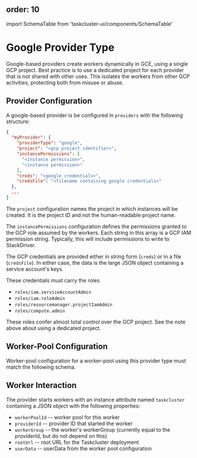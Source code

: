 order: 10
---
import SchemaTable from 'taskcluster-ui/components/SchemaTable'

# Google Provider Type

Google-based providers create workers dynamically in GCE, using a single GCP project.
Best practice is to use a dedicated project for each provider that is not shared with other uses.
This isolates the workers from other GCP activities, protecting both from misuse or abuse.

## Provider Configuration

A google-based provider is be configured in `providers` with the following structure:

```json
{
  "myProvider": {
    "providerType": "google",
    "project": "<gcp project identifier>",
    "instancePermissions": [
      "<instance permission>",
      "<instance permission>"
    ],
    "creds": "<google credentials>",
    "credsFile": "<filename containing google credentials>"
  },
  ...
}
```

The `project` configuration names the project in which instances will be created.
It is the project *ID* and not the human-readable project name.

The `instancePermissions` configuration defines the permissions granted to the GCP role assumed by the workers.
Each string in this array is a GCP IAM permission string.
Typically, this will include permissions to write to StackDriver.

The GCP credentials are provided either in string form (`creds`) or in a file (`credsFile`).
In either case, the data is the large JSON object containing a service account's keys.

These credentials must carry the roles

* `roles/iam.serviceAccountAdmin`
* `roles/iam.roleAdmin`
* `roles/resourcemanager.projectIamAdmin`
* `roles/compute.admin`

These roles confer almost total control over the GCP project.
See the note above about using a dedicated project.

## Worker-Pool Configuration

Worker-pool configuration for a worker-pool using this provider type must match the following schema.

<SchemaTable schema="/schemas/worker-manager/v1/config-google.json" />

## Worker Interaction

The provider starts workers with an instance attribute named `taskcluster` containing a JSON object with the following properties:

* `workerPoolId` -- worker pool for this worker
* `providerId` -- provider ID that started the worker
* `workerGroup` -- the worker's workerGroup (currently equal to the providerId, but do not depend on this)
* `rootUrl` -- root URL for the Taskcluster deployment
* `userData` -- userData from the worker pool configuration
